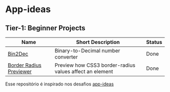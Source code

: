 # App-ideas

## Tier-1: Beginner Projects

Name| Short Description | Status
----|-------------------|-------
[Bin2Dec](https://github.com/vitorlimasouza/app-ideas/tree/main/1-beginner/bin2dec) | Binary-to-Decimal number converter | Done
[Border Radius Previewer](https://github.com/vitorlimasouza/app-ideas/tree/main/1-beginner/border-radius-previewer) | Preview how CSS3 border-radius values affect an element | Done


Esse repositório é inspirado nos desafios [app-ideas](https://github.com/florinpop17/app-ideas)
